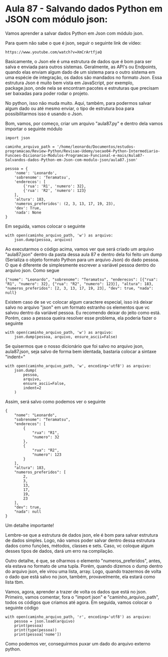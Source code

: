 # Aula 87 - Salvando dados Python em JSON com módulo json:
Vamos aprender a salvar dados Python em Json com módulo json.

Para quem não sabe o que é json, seguir o seguinte link de vídeo:

    https://www.youtube.com/watch?v=XmCrArtfjaQ

Basicamente, o Json ele é uma estrutura de dados que é bom para ser salva e enviada para outros sistemas. Geralmente, as API's ou Endpoints, quando elas enviam algum dado de um sistema para o outro sistema em uma espécie de integração, os dados são mandados no formato Json. Essa estrutura Json é muito bem vista em JavaScript, por exemplo, package.json, onde nela se encontram pacotes e estruturas que precisam ser baixadas para poder rodar o projeto.

No python, isso não muda muito. Aqui, também, para podermos salvar algum dado ou até mesmo enviar, o tipo de estrutura boa para possibilitarmos isso é usando o Json.

Bom, vamos, por começo, criar um arquivo "aula87.py" e dentro dela vamos importar o seguinte módulo

    import json

    caminho_arquivo_path = '/home/leonardo/Documentos/estudos-programacao/Review-Python/Revisao-Udemy/secao04-Python-Intermediario-Funcoes-Dicionario-Modulos-Programcao-Funcional-e-mais/Aula87-Salvandos-dados-Python-em-Json-com-modulo-json/aula87.json'

    pessoa = {
        'nome': 'Leonardo',
        'sobrenome': 'Teramatsu',
        'enderecos': [
            {'rua': 'R1', 'numero': 32},
            {'rua': 'R2', 'numero': 123}
        ],
        'altura': 183,
        'numeros_preferidos': (2, 3, 13, 17, 19, 23),
        'dev': True,
        'nada': None
    }

Em seguida, vamos colocar o seguinte

    with open(caminho_arquivo_path, 'w') as arquivo:
        json.dump(pessoa, arquivo)

Ao executarmos o código acima, vamos ver que será criado um arquivo "aula87.json" dentro da pasta dessa aula 87 e dentro dela foi feito um dump (Serializa o objeto formato Python para um arquivo Json) do dado pessoa. O que é diferente de simplesmente escrever a variável pessoa dentro do arquivo json. Como segue

    {"nome": "Leonardo", "sobrenome": "Teramatsu", "enderecos": [{"rua": "R1", "numero": 32}, {"rua": "R2", "numero": 123}], "altura": 183, "numeros_preferidos": [2, 3, 13, 17, 19, 23], "dev": true, "nada": null}

Existem caso de se vc colocar algum caractere especial, isso irá deixar salvo no arquivo "json" em um formato estranho os elementos que vc salvou dentro da variável pessoa. Eu recomendo deixar do jeito como está. Porém, caso a pessoa queira resolver esse problema, ela poderia fazer o seguinte

    with open(caminho_arquivo_path, 'w') as arquivo:
        json.dump(pessoa, arquivo, ensure_ascii=False)

Se quisermos que o nosso dicionário que foi salvo no arquivo json, aula87.json, seja salvo de forma bem identada, bastaria colocar a sintaxe "indent="

    with open(caminho_arquivo_path, 'w', encoding='utf8') as arquivo:
        json.dump(
            pessoa,
            arquivo,
            ensure_ascii=False,
            indent=2
        )

Assim, será salvo como podemos ver o seguinte

    {
        "nome": "Leonardo",
        "sobrenome": "Teramatsu",
        "enderecos": [
            {
                "rua": "R1",
                "numero": 32
            },
            {
                "rua": "R2",
                "numero": 123
            }
        ],
        "altura": 183,
        "numeros_preferidos": [
            2,
            3,
            13,
            17,
            19,
            23
        ],
        "dev": true,
        "nada": null
    }

Um detalhe importante!

Lembre-se que a estrutura de dados json, ele é bom para salvar estrutura de dados simples. Logo, não vamos poder salvar dentro dessa estrutura dados como funções, métodos, classes e sets. Caso, vc coloque algum desses tipos de dados, dará um erro na compilação.

Outro detalhe, é que, se olharmos o elemento "numeros_preferidos", antes, ela estava no formato de uma tupla. Porém, quando dizemos o dump dentro do arquivo json, ele virou uma lista, array. Logo, quando trazermos de volta o dado que está salvo no json, também, provavelmente, ela estará como lista tbm.

Vamos, agora, aprender a trazer de volta os dados que está no json. Primeiro, vamos comentar, fora o "import json" e "caminho_arquivo_path", todos os códigos que criamos até agora. Em seguida, vamos colocar o seguinte código

    with open(caminho_arquivo_path, 'r', encoding='utf8') as arquivo:
        pessoa = json.load(arquivo)
        print(pessoa)
        print(type(pessoa))
        print(pessoa['nome'])

Como podemos ver, conseguirmos puxar um dado do arquivo externo python.
